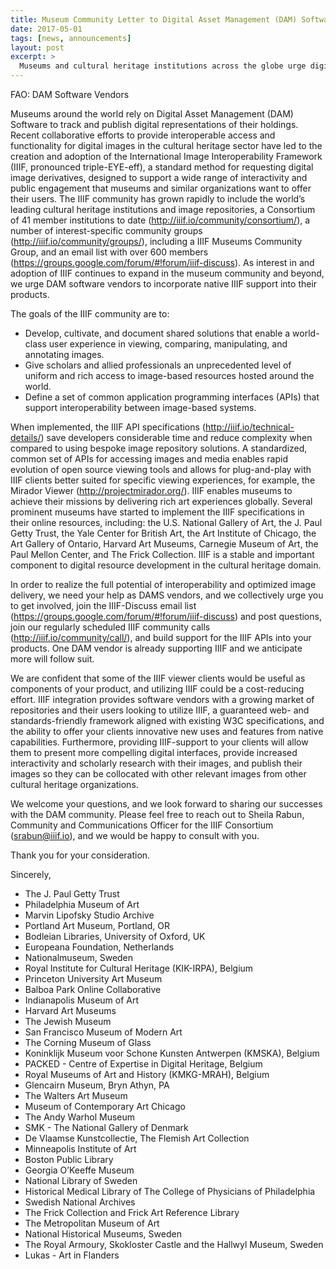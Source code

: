 ```yaml
---
title: Museum Community Letter to Digital Asset Management (DAM) Software Vendors
date: 2017-05-01
tags: [news, announcements]
layout: post
excerpt: >
  Museums and cultural heritage institutions across the globe urge digital asset management (DAM) software vendors to incorporate native IIIF support into their products.
---
```



FAO: DAM Software Vendors

Museums around the world rely on Digital Asset Management (DAM) Software to track and publish digital representations of their holdings. Recent collaborative efforts to provide interoperable access and functionality for digital images in the cultural heritage sector have led to the creation and adoption of the International Image Interoperability Framework (IIIF, pronounced triple-EYE-eff), a standard method for requesting digital image derivatives, designed to support a wide range of interactivity and public engagement that museums and similar organizations want to offer their users. The IIIF community has grown rapidly to include the world’s leading cultural heritage institutions and image repositories, a Consortium of 41 member institutions to date (<http://iiif.io/community/consortium/>), a number of interest-specific community groups (<http://iiif.io/community/groups/>), including a IIIF Museums Community Group, and an email list with over 600 members (<https://groups.google.com/forum/#!forum/iiif-discuss>). As interest in and adoption of IIIF continues to expand in the museum community and beyond, we urge DAM software vendors to incorporate native IIIF support into their products.

The goals of the IIIF community are to:

 * Develop, cultivate, and document shared solutions that enable a world-class user experience in viewing, comparing, manipulating, and annotating images.
 * Give scholars and allied professionals an unprecedented level of uniform and rich access to image-based resources hosted around the world.
 * Define a set of common application programming interfaces (APIs) that support interoperability between image-based systems.

When implemented, the IIIF API specifications (<http://iiif.io/technical-details/>) save developers considerable time and reduce complexity when compared to using bespoke image repository solutions. A standardized, common set of APIs for accessing images and media enables rapid evolution of open source viewing tools and allows for plug-and-play with IIIF clients better suited for specific viewing experiences, for example, the Mirador Viewer (<http://projectmirador.org/>).  IIIF enables museums to achieve their missions by delivering rich art experiences globally. Several prominent museums have started to implement the IIIF specifications in their online resources, including: the U.S. National Gallery of Art, the J. Paul Getty Trust, the Yale Center for British Art, the Art Institute of Chicago, the Art Gallery of Ontario, Harvard Art Museums, Carnegie Museum of Art, the Paul Mellon Center, and The Frick Collection. IIIF is a stable and important component to digital resource development in the cultural heritage domain.

In order to realize the full potential of interoperability and optimized image delivery, we need your help as DAMS vendors, and we collectively urge you to get involved, join the IIIF-Discuss email list (<https://groups.google.com/forum/#!forum/iiif-discuss>) and post questions, join our regularly scheduled IIIF community calls (<http://iiif.io/community/call/>), and build support for the IIIF APIs into your products. One DAM vendor is already supporting IIIF and we anticipate more will follow suit.

We are confident that some of the IIIF viewer clients would be useful as components of your product, and utilizing IIIF could be a cost-reducing effort. IIIF integration provides software vendors with a growing market of repositories and their users looking to utilize IIIF, a guaranteed web- and standards-friendly framework aligned with existing W3C specifications, and the ability to offer your clients innovative new uses and features from native capabilities. Furthermore, providing IIIF-support to your clients will allow them to present more compelling digital interfaces, provide increased interactivity and scholarly research with their images, and publish their images so they can be collocated with other relevant images from other cultural heritage organizations.

We welcome your questions, and we look forward to sharing our successes with the DAM community. Please feel free to reach out to Sheila Rabun, Community and Communications Officer for the IIIF Consortium (<srabun@iiif.io>), and we would be happy to consult with you.

Thank you for your consideration.

Sincerely,

* The J. Paul Getty Trust
* Philadelphia Museum of Art
* Marvin Lipofsky Studio Archive
* Portland Art Museum, Portland, OR
* Bodleian Libraries, University of Oxford, UK
* Europeana Foundation, Netherlands
* Nationalmuseum, Sweden
* Royal Institute for Cultural Heritage (KIK-IRPA), Belgium
* Princeton University Art Museum
* Balboa Park Online Collaborative
* Indianapolis Museum of Art
* Harvard Art Museums
* The Jewish Museum
* San Francisco Museum of Modern Art
* The Corning Museum of Glass
* Koninklijk Museum voor Schone Kunsten Antwerpen (KMSKA), Belgium
* PACKED - Centre of Expertise in Digital Heritage, Belgium
* Royal Museums of Art and History (KMKG-MRAH), Belgium
* Glencairn Museum, Bryn Athyn, PA
* The Walters Art Museum
* Museum of Contemporary Art Chicago
* The Andy Warhol Museum
* SMK - The National Gallery of Denmark
* De Vlaamse Kunstcollectie, The Flemish Art Collection
* Minneapolis Institute of Art
* Boston Public Library
* Georgia O’Keeffe Museum
* National Library of Sweden
* Historical Medical Library of The College of Physicians of Philadelphia
* Swedish National Archives
* The Frick Collection and Frick Art Reference Library
* The Metropolitan Museum of Art
* National Historical Museums, Sweden
* The Royal Armoury, Skokloster Castle and the Hallwyl Museum, Sweden
* Lukas - Art in Flanders
